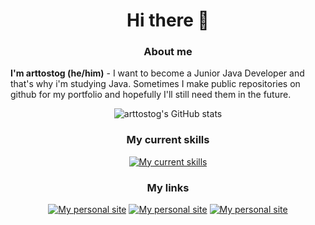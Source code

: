<div align="center">

# Hi there 👋

### About me

</div>

**I'm arttostog (he/him)** - I want to become a Junior Java Developer and that's why i'm studying Java.
Sometimes I make public repositories on github for my portfolio and hopefully I'll still need them in the future.

<div align="center">

![arttostog's GitHub stats](https://github-readme-stats.vercel.app/api?username=arttostog&show_icons=true&theme=vision-friendly-dark)

### My current skills

[![My current skills](https://skillicons.dev/icons?i=java,spring,mysql,gradle,maven,cs,arduino,git,docker,bots&perline=5)](https://github.com/arttostog)

### My links

[![My personal site](https://skillicons.dev/icons?i=github)](https://github.com/arttostog) [![My personal site](https://skillicons.dev/icons?i=html)](https://arttostog.github.io/) [![My personal site](https://skillicons.dev/icons?i=discord)](https://discordapp.com/users/558249298089738241)

</div>
